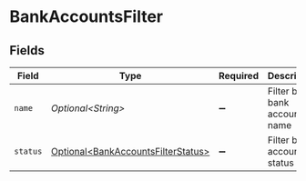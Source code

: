 # BankAccountsFilter


## Fields

| Field                                                                                      | Type                                                                                       | Required                                                                                   | Description                                                                                | Example                                                                                    |
| ------------------------------------------------------------------------------------------ | ------------------------------------------------------------------------------------------ | ------------------------------------------------------------------------------------------ | ------------------------------------------------------------------------------------------ | ------------------------------------------------------------------------------------------ |
| `name`                                                                                     | *Optional\<String>*                                                                        | :heavy_minus_sign:                                                                         | Filter by bank account name                                                                | Main Operating                                                                             |
| `status`                                                                                   | [Optional\<BankAccountsFilterStatus>](../../models/components/BankAccountsFilterStatus.md) | :heavy_minus_sign:                                                                         | Filter by account status                                                                   | active                                                                                     |